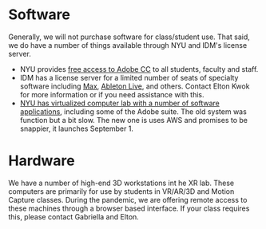 # Software

Generally, we will not purchase software for class/student use. That said, we do have a number of things available through NYU and IDM's license server.

* NYU provides [free access to Adobe CC](https://www.nyu.edu/life/information-technology/getting-started/software/adobe.html) to all students, faculty and staff.
* IDM has a license server for a limited number of seats of specialty software including [Max](http://cycling74.com), [Ableton Live](http://ableton.com), and others. Contact Elton Kwok for more information or if you need assistance with this.
* [NYU has virtualized computer lab with a number of software applications](https://www.nyu.edu/life/information-technology/instructional-technology-support/instructional-technology-tools-and-services/virtual-computer-lab.html), including some of the Adobe suite. The old system was function but a bit slow. The new one is uses AWS and promises to be snappier, it launches September 1. 

# Hardware

We have a number of high-end 3D workstations int he XR lab. These computers are primarily for use by students in VR/AR/3D and Motion Capture classes. During the pandemic, we are offering remote access to these machines through a browser based interface. If your class requires this, please contact Gabriella and Elton.
